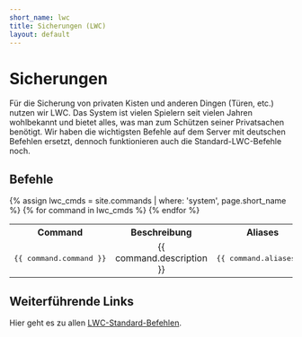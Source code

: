 ```yaml
---
short_name: lwc
title: Sicherungen (LWC)
layout: default
---
```

# Sicherungen

Für die Sicherung von privaten Kisten und anderen Dingen (Türen, etc.) nutzen
wir LWC. Das System ist vielen Spielern seit vielen Jahren wohlbekannt und
bietet alles, was man zum Schützen seiner Privatsachen benötigt. Wir haben die
wichtigsten Befehle auf dem Server mit deutschen Befehlen ersetzt, dennoch
funktionieren auch die Standard-LWC-Befehle noch.

## Befehle
<table>
	<tr>
		<th>
			Command
		</th>
		<th>
			Beschreibung
		</th>
		<th>
			Aliases
		</th>
	</tr>
	{% assign lwc_cmds = site.commands | where: 'system', page.short_name %}
	{% for command in lwc_cmds %}
	<tr>
		<td>
			<center><pre>{{ command.command }}</pre></center>
		</td>
		<td>
			<center>{{ command.description }}</center>
		</td>
		<td>
			<center><pre>{{ command.aliases }}</pre></center>
		</td>
	</tr>
	{% endfor %}
</table>

## Weiterführende Links

Hier geht es zu allen
[LWC-Standard-Befehlen](https://github.com/pop4959/LWCX/wiki/Commands).
